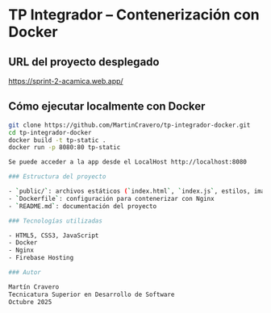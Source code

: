 # TP Integrador – Contenerización con Docker

## URL del proyecto desplegado
https://sprint-2-acamica.web.app/

## Cómo ejecutar localmente con Docker

```bash
git clone https://github.com/MartinCravero/tp-integrador-docker.git
cd tp-integrador-docker
docker build -t tp-static .
docker run -p 8080:80 tp-static

Se puede acceder a la app desde el LocalHost http://localhost:8080

### Estructura del proyecto

- `public/`: archivos estáticos (`index.html`, `index.js`, estilos, imágenes)
- `Dockerfile`: configuración para contenerizar con Nginx
- `README.md`: documentación del proyecto

### Tecnologías utilizadas

- HTML5, CSS3, JavaScript
- Docker
- Nginx
- Firebase Hosting

### Autor

Martín Cravero  
Tecnicatura Superior en Desarrollo de Software  
Octubre 2025
